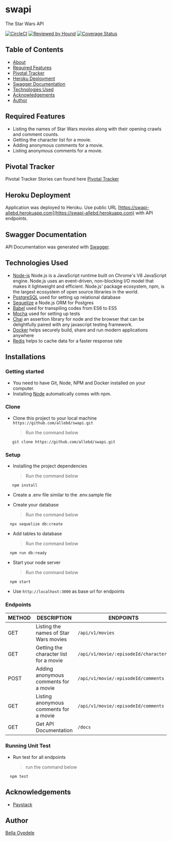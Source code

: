 # swapi

The Star Wars API

[![CircleCI](https://circleci.com/gh/allebd/swapi.svg?style=svg)](https://circleci.com/gh/allebd/swapi)
[![Reviewed by Hound](https://img.shields.io/badge/Reviewed_by-Hound-8E64B0.svg)](https://houndci.com)
[![Coverage Status](https://coveralls.io/repos/github/allebd/swapi/badge.svg?branch=develop)](https://coveralls.io/github/allebd/swapi?branch=develop)

## Table of Contents

* [About](#swapi)
* [Required Features](#required-features)
* [Pivotal Tracker](#pivotal-tracker)
* [Heroku Deployment](#heroku-deployment)
* [Swagger Documentation](#swagger-documentation)
* [Technologies Used](#technologies-used)
* [Acknowledgements](#acknowledgements)
* [Author](#author)

## Required Features

* Listing the names of Star Wars movies along with their opening crawls and comment counts.
* Getting the character list for a movie.
* Adding anonymous comments for a movie.
* Listing anonymous comments for a movie.

## Pivotal Tracker

Pivotal Tracker Stories can found here [Pivotal Tracker](https://www.pivotaltracker.com/n/projects/2400605)

## Heroku Deployment

Application was deployed to Heroku. Use public URL [https://swapi-allebd.herokuapp.com](https://swapi-allebd.herokuapp.com) with API endpoints.

## Swagger Documentation

API Documentation was generated with [Swagger](https://swapi-allebd.herokuapp.com/docs).

## Technologies Used

* [Node-js](https://nodejs.org/en/) Node.js is a JavaScript runtime built on Chrome's V8 JavaScript engine. Node.js uses an event-driven, non-blocking I/O model that makes it lightweight and efficient. Node.js' package ecosystem, npm, is the largest ecosystem of open source libraries in the world.
* [PostgreSQL](https://www.postgresql.org/) used for setting up relational database
* [Sequelize](https://sequelize.org//) a Node.js ORM for Postgres
* [Babel](https://babeljs.io/) used for transpiling codes from ES6 to ES5
* [Mocha](https://mochajs.org/) used for setting up tests
* [Chai](https://www.chaijs.com/) an assertion library for node and the browser that can be delightfully paired with any javascript testing framework.
* [Docker](https://www.docker.com/) helps securely build, share and run modern applications anywhere
* [Redis](https://redis.io/) helps to cache data for a faster response rate

## Installations

### Getting started

* You need to have Git, Node, NPM and Docker installed on your computer.
* Installing [Node](node) automatically comes with npm.

### Clone

* Clone this project to your local machine `https://github.com/allebd/swapi.git`
  > Run the command below

```shell
   git clone https://github.com/allebd/swapi.git
```

### Setup

* Installing the project dependencies
  > Run the command below

```shell
   npm install
```

* Create a .env file similar to the .env.sample file

* Create your database
  > Run the command below

```shell
  npx sequelize db:create
```

* Add tables to database
  > Run the command below

```shell
  npm run db:ready
```

* Start your node server
  > Run the command below

```shell
  npm start
```

* Use `http://localhost:3000` as base url for endpoints

### Endpoints

| METHOD | DESCRIPTION                             | ENDPOINTS
| ------ | --------------------------------------- | -------------------------
| GET    | Listing the names of Star Wars movies   | `/api/v1/movies`
| GET    | Getting the character list for a movie  | `/api/v1/movie/:episodeId/characters`
| POST   | Adding anonymous comments for a movie   | `/api/v1/movie/:episodeId/comments`
| GET    | Listing anonymous comments for a movie  | `/api/v1/movie/:episodeId/comments`
| GET    | Get API Documentation                   | `/docs`

### Running Unit Test

* Run test for all endpoints
  > run the command below
  
```shell
  npm test
```

## Acknowledgements

* [Paystack](https://paystack.com/)

## Author

[Bella Oyedele](https://github.com/allebd)
